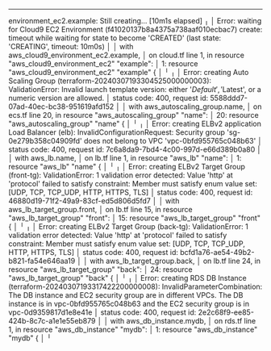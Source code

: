 ---

environment_ec2.example: Still creating... [10m1s elapsed]
╷
│ Error: waiting for Cloud9 EC2 Environment (f41020137b8a4375a738aaf010ecbac7) create: timeout while waiting for state to become 'CREATED' (last state: 'CREATING', timeout: 10m0s)
│
│ with aws_cloud9_environment_ec2.example,
│ on cloud.tf line 1, in resource "aws_cloud9_environment_ec2" "example":
│ 1: resource "aws_cloud9_environment_ec2" "example" {
│
╵
╷
│ Error: creating Auto Scaling Group (terraform-20240307193304525000000003): ValidationError: Invalid launch template version: either '$Default', '$Latest', or a numeric version are allowed.
│ status code: 400, request id: 5588ddd7-07ad-40ec-bc38-951619afd152
│
│ with aws_autoscaling_group.name,
│ on ecs.tf line 20, in resource "aws_autoscaling_group" "name":
│ 20: resource "aws_autoscaling_group" "name" {
│
╵
╷
│ Error: creating ELBv2 application Load Balancer (elb): InvalidConfigurationRequest: Security group 'sg-0e279b358c04909fd' does not belong to VPC 'vpc-0bfd955765c048b63'
│ status code: 400, request id: 7c6a8da9-7bd4-4c00-997d-e66d389b0a80
│
│ with aws_lb.name,
│ on lb.tf line 1, in resource "aws_lb" "name":
│ 1: resource "aws_lb" "name" {
│
╵
╷
│ Error: creating ELBv2 Target Group (front-tg): ValidationError: 1 validation error detected: Value 'http' at 'protocol' failed to satisfy constraint: Member must satisfy enum value set: [UDP, TCP, TCP_UDP, HTTP, HTTPS, TLS]
│ status code: 400, request id: 46880d19-71f2-49a9-83cf-ed5d806d5fd7
│
│ with aws_lb_target_group.front,
│ on lb.tf line 15, in resource "aws_lb_target_group" "front":
│ 15: resource "aws_lb_target_group" "front" {
│
╵
╷
│ Error: creating ELBv2 Target Group (back-tg): ValidationError: 1 validation error detected: Value 'http' at 'protocol' failed to satisfy constraint: Member must satisfy enum value set: [UDP, TCP, TCP_UDP, HTTP, HTTPS, TLS]
│ status code: 400, request id: bcfd1a76-ae54-49b2-b821-fa54e646aa19
│
│ with aws_lb_target_group.back,
│ on lb.tf line 24, in resource "aws_lb_target_group" "back":
│ 24: resource "aws_lb_target_group" "back" {
│
╵
╷
│ Error: creating RDS DB Instance (terraform-20240307193317422200000008): InvalidParameterCombination: The DB instance and EC2 security group are in different VPCs. The DB instance is in vpc-0bfd955765c048b63 and the EC2 security group is in vpc-0d9359817d1e8e41e
│ status code: 400, request id: 2e2c68f9-ee85-424b-8c7c-a1e1e55eb879
│
│ with aws_db_instance.mydb,
│ on rds.tf line 1, in resource "aws_db_instance" "mydb":
│ 1: resource "aws_db_instance" "mydb" {
│
╵
